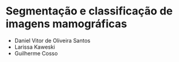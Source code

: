# Segmentação e classificação de imagens mamográficas

- Daniel Vitor de Oliveira Santos
- Larissa Kaweski
- Guilherme Cosso